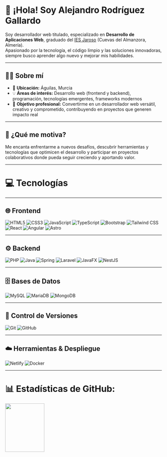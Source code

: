 # 👋 ¡Hola! Soy Alejandro Rodríguez Gallardo

Soy desarrollador web titulado, especializado en **Desarrollo de Aplicaciones Web**, graduado del [IES Jaroso](https://www.iesjaroso.es/) (Cuevas del Almanzora, Almería).  
Apasionado por la tecnología, el código limpio y las soluciones innovadoras, siempre busco aprender algo nuevo y mejorar mis habilidades.

---

## 🧑‍💻 Sobre mí

- 📍 **Ubicación:** Águilas, Murcia  
- 💡 **Áreas de interés:** Desarrollo web (frontend y backend), programación, tecnologías emergentes, frameworks modernos  
- 🚀 **Objetivo profesional:** Convertirme en un desarrollador web versátil, creativo y comprometido, contribuyendo en proyectos que generen impacto real

---

## 🎯 ¿Qué me motiva?

Me encanta enfrentarme a nuevos desafíos, descubrir herramientas y tecnologías que optimicen el desarrollo y participar en proyectos colaborativos donde pueda seguir creciendo y aportando valor.

---

# 💻 Tecnologías

---

## 🌐 Frontend

![HTML5](https://img.shields.io/badge/html5-%23E34F26.svg?style=for-the-badge&logo=html5&logoColor=white)
![CSS3](https://img.shields.io/badge/css3-%231572B6.svg?style=for-the-badge&logo=css3&logoColor=white)
![JavaScript](https://img.shields.io/badge/javascript-%23323330.svg?style=for-the-badge&logo=javascript&logoColor=%23F7DF1E)
![TypeScript](https://img.shields.io/badge/TypeScript-%23007ACC.svg?style=for-the-badge&logo=typescript&logoColor=white)
![Bootstrap](https://img.shields.io/badge/bootstrap-%238511FA.svg?style=for-the-badge&logo=bootstrap&logoColor=white)
![Tailwind CSS](https://img.shields.io/badge/Tailwind_CSS-%23FDE047.svg?style=for-the-badge&logo=tailwindcss&logoColor=white)
![React](https://img.shields.io/badge/React-%2320232a.svg?style=for-the-badge&logo=react&logoColor=%2361DAFB)
![Angular](https://img.shields.io/badge/Angular-%236A1B9A.svg?style=for-the-badge&logo=angular&logoColor=white)
![Astro](https://img.shields.io/badge/Astro-%230A1F44.svg?style=for-the-badge&logo=astro&logoColor=white)

---

## ⚙️ Backend

![PHP](https://img.shields.io/badge/php-%23777BB4.svg?style=for-the-badge&logo=php&logoColor=white)
![Java](https://img.shields.io/badge/java-%23ED8B00.svg?style=for-the-badge&logo=openjdk&logoColor=white)
![Spring](https://img.shields.io/badge/spring-%236DB33F.svg?style=for-the-badge&logo=spring&logoColor=white)
![Laravel](https://img.shields.io/badge/Laravel-%23E33232.svg?style=for-the-badge&logo=laravel&logoColor=white)
![JavaFX](https://img.shields.io/badge/javafx-%23FF0000.svg?style=for-the-badge&logo=javafx&logoColor=white)
![NestJS](https://img.shields.io/badge/nestjs-%23E0234E.svg?style=for-the-badge&logo=nestjs&logoColor=white)

---

## 🗄️ Bases de Datos

![MySQL](https://img.shields.io/badge/mysql-4479A1.svg?style=for-the-badge&logo=mysql&logoColor=white)
![MariaDB](https://img.shields.io/badge/MariaDB-%23003B57.svg?style=for-the-badge&logo=mariadb&logoColor=white)
![MongoDB](https://img.shields.io/badge/MongoDB-%2347A248.svg?style=for-the-badge&logo=mongodb&logoColor=white)

---

## 🔧 Control de Versiones

![Git](https://img.shields.io/badge/git-%23F05033.svg?style=for-the-badge&logo=git&logoColor=white)
![GitHub](https://img.shields.io/badge/github-%23121011.svg?style=for-the-badge&logo=github&logoColor=white)

---

## ☁️ Herramientas & Despliegue

![Netlify](https://img.shields.io/badge/netlify-%23000000.svg?style=for-the-badge&logo=netlify&logoColor=#00C7B7)
![Docker](https://img.shields.io/badge/Docker-%232496ED.svg?style=for-the-badge&logo=docker&logoColor=white)

---


# 📊 Estadísticas de GitHub:
<div align="left">

<img width="50%" height=20% src="https://github-readme-stats.vercel.app/api/top-langs/?username=alxrgdriguez&theme=tokyonight&hide_border=false&include_all_commits=false&count_private=false" />

</div>




